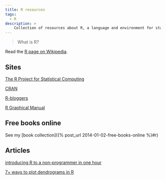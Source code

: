 ```yaml
---
title: R resources
tags:
  - R
description: >
    Collection of resources about R, a language and environment for statistical computing and graphics.
---
```


> What is R?

Read the [R page on Wikipedia](http://en.wikipedia.org/wiki/R_(programming_language)).

## Sites

[The R Project for Statistical Computing](http://www.r-project.org/)

[CRAN](http://www.r-project.org/)

[R-bloggers](http://www.r-bloggers.com/)

[R Graphical Manual](http://rgm3.lab.nig.ac.jp/RGM/top)

## Free books online

See my [book collection]({% post_url 2014-01-02-free-books-online %}#r)

## Articles

[introducing R to a non-programmer in one hour](http://alyssafrazee.com/introducing-R.html)

[7+ ways to plot dendrograms in R](http://gastonsanchez.com/blog/how-to/2012/10/03/Dendrograms.html)

